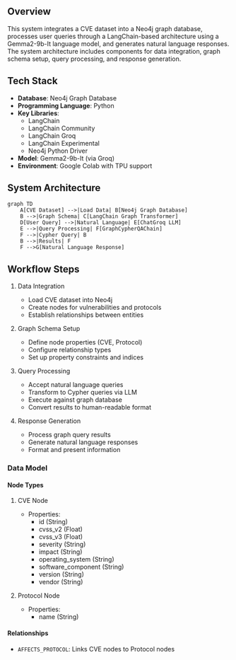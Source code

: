 ## Overview
This system integrates a CVE dataset into a Neo4j graph database, processes user queries through a LangChain-based architecture using a Gemma2-9b-It language model, and generates natural language responses. The system architecture includes components for data integration, graph schema setup, query processing, and response generation.

## Tech Stack
- **Database**: Neo4j Graph Database
- **Programming Language**: Python
- **Key Libraries**:
  - LangChain
  - LangChain Community
  - LangChain Groq
  - LangChain Experimental
  - Neo4j Python Driver
- **Model**: Gemma2-9b-It (via Groq)
- **Environment**: Google Colab with TPU support

## System Architecture
```mermaid
graph TD
    A[CVE Dataset] -->|Load Data| B[Neo4j Graph Database]
    B -->|Graph Schema| C[LangChain Graph Transformer]
    D[User Query] -->|Natural Language| E[ChatGroq LLM]
    E -->|Query Processing| F[GraphCypherQAChain]
    F -->|Cypher Query| B
    B -->|Results| F
    F -->G[Natural Language Response]
```

## Workflow Steps
1. Data Integration
   - Load CVE dataset into Neo4j
   - Create nodes for vulnerabilities and protocols
   - Establish relationships between entities

2. Graph Schema Setup

   - Define node properties (CVE, Protocol)
   - Configure relationship types
   - Set up property constraints and indices

3. Query Processing

   - Accept natural language queries
   - Transform to Cypher queries via LLM
   - Execute against graph database
   - Convert results to human-readable format

4. Response Generation

   - Process graph query results
   - Generate natural language responses
   - Format and present information

### Data Model
#### Node Types
1. CVE Node

   - Properties:
      - id (String)
      - cvss_v2 (Float)
      - cvss_v3 (Float)
      - severity (String)
      - impact (String)
      - operating_system (String)
      - software_component (String)
      - version (String)
      - vendor (String)

2. Protocol Node

   - Properties:
      - name (String)

#### Relationships
- `AFFECTS_PROTOCOL`: Links CVE nodes to Protocol nodes